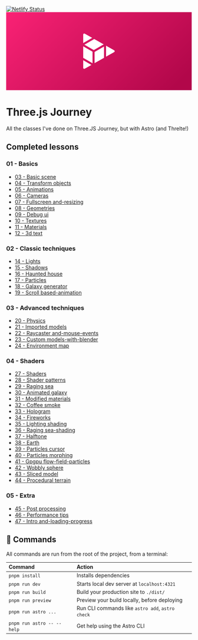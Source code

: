 
[![Netlify Status](https://api.netlify.com/api/v1/badges/a8ea1771-b61c-46bd-81d5-4baf212a2c4e/deploy-status)](https://app.netlify.com/sites/stirring-biscochitos-671765/deploys)
![Header](src/assets/header.png)

# Three.js Journey
All the classes I've done on Three.JS Journey, but with Astro (and Threlte!)

## Completed lessons
### 01 - Basics
 - [03 - Basic scene](https://threejs.hnrq.dev/01-basics/03-basic-scene)
 - [04 - Transform objects](https://threejs.hnrq.dev/01-basics/04-transform-objects)
 - [05 - Animations](https://threejs.hnrq.dev/01-basics/05-animations)
 - [06 - Cameras](https://threejs.hnrq.dev/01-basics/06-cameras)
 - [07 - Fullscreen and-resizing](https://threejs.hnrq.dev/01-basics/07-fullscreen-and-resizing)
 - [08 - Geometries](https://threejs.hnrq.dev/01-basics/08-geometries)
 - [09 - Debug ui](https://threejs.hnrq.dev/01-basics/09-debug-ui)
 - [10 - Textures](https://threejs.hnrq.dev/01-basics/10-textures)
 - [11 - Materials](https://threejs.hnrq.dev/01-basics/11-materials)
 - [12 - 3d text](https://threejs.hnrq.dev/01-basics/12-3d-text)


### 02 - Classic techniques
 - [14 - Lights](https://threejs.hnrq.dev/02-classic-techniques/14-lights)
 - [15 - Shadows](https://threejs.hnrq.dev/02-classic-techniques/15-shadows)
 - [16 - Haunted house](https://threejs.hnrq.dev/02-classic-techniques/16-haunted-house)
 - [17 - Particles](https://threejs.hnrq.dev/02-classic-techniques/17-particles)
 - [18 - Galaxy generator](https://threejs.hnrq.dev/02-classic-techniques/18-galaxy-generator)
 - [19 - Scroll based-animation](https://threejs.hnrq.dev/02-classic-techniques/19-scroll-based-animation)


### 03 - Advanced techniques
 - [20 - Physics](https://threejs.hnrq.dev/03-advanced-techniques/20-physics)
 - [21 - Imported models](https://threejs.hnrq.dev/03-advanced-techniques/21-imported-models)
 - [22 - Raycaster and-mouse-events](https://threejs.hnrq.dev/03-advanced-techniques/22-raycaster-and-mouse-events)
 - [23 - Custom models-with-blender](https://threejs.hnrq.dev/03-advanced-techniques/23-custom-models-with-blender)
 - [24 - Environment map](https://threejs.hnrq.dev/03-advanced-techniques/24-environment-map)


### 04 - Shaders
 - [27 - Shaders](https://threejs.hnrq.dev/04-shaders/27-shaders)
 - [28 - Shader patterns](https://threejs.hnrq.dev/04-shaders/28-shader-patterns)
 - [29 - Raging sea](https://threejs.hnrq.dev/04-shaders/29-raging-sea)
 - [30 - Animated galaxy](https://threejs.hnrq.dev/04-shaders/30-animated-galaxy)
 - [31 - Modified materials](https://threejs.hnrq.dev/04-shaders/31-modified-materials)
 - [32 - Coffee smoke](https://threejs.hnrq.dev/04-shaders/32-coffee-smoke)
 - [33 - Hologram](https://threejs.hnrq.dev/04-shaders/33-hologram)
 - [34 - Fireworks](https://threejs.hnrq.dev/04-shaders/34-fireworks)
 - [35 - Lighting shading](https://threejs.hnrq.dev/04-shaders/35-lighting-shading)
 - [36 - Raging sea-shading](https://threejs.hnrq.dev/04-shaders/36-raging-sea-shading)
 - [37 - Halftone](https://threejs.hnrq.dev/04-shaders/37-halftone)
 - [38 - Earth](https://threejs.hnrq.dev/04-shaders/38-earth)
 - [39 - Particles cursor](https://threejs.hnrq.dev/04-shaders/39-particles-cursor)
 - [40 - Particles morphing](https://threejs.hnrq.dev/04-shaders/40-particles-morphing)
 - [41 - Gpgpu flow-field-particles](https://threejs.hnrq.dev/04-shaders/41-gpgpu-flow-field-particles)
 - [42 - Wobbly sphere](https://threejs.hnrq.dev/04-shaders/42-wobbly-sphere)
 - [43 - Sliced model](https://threejs.hnrq.dev/04-shaders/43-sliced-model)
 - [44 - Procedural terrain](https://threejs.hnrq.dev/04-shaders/44-procedural-terrain)


### 05 - Extra
 - [45 - Post processing](https://threejs.hnrq.dev/05-extra/45-post-processing)
 - [46 - Performance tips](https://threejs.hnrq.dev/05-extra/46-performance-tips)
 - [47 - Intro and-loading-progress](https://threejs.hnrq.dev/05-extra/47-intro-and-loading-progress)


## 🧞 Commands

All commands are run from the root of the project, from a terminal:

| Command                      | Action                                               |
| :--------------------------- | :--------------------------------------------------- |
| `pnpm install`             | Installs dependencies                                |
| `pnpm run dev`             | Starts local dev server at `localhost:4321`        |
| `pnpm run build`           | Build your production site to `./dist/`            |
| `pnpm run preview`         | Preview your build locally, before deploying         |
| `pnpm run astro ...`       | Run CLI commands like `astro add`, `astro check` |
| `pnpm run astro -- --help` | Get help using the Astro CLI                         |
